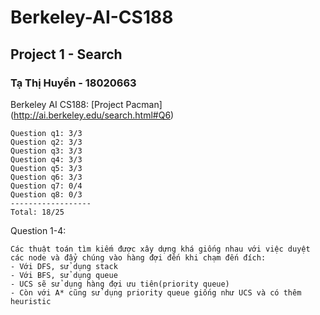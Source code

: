 # Berkeley-AI-CS188

## Project 1 - Search
### Tạ Thị Huyền - 18020663

Berkeley AI CS188: [Project Pacman] (http://ai.berkeley.edu/search.html#Q6)
```
Question q1: 3/3
Question q2: 3/3
Question q3: 3/3
Question q4: 3/3
Question q5: 3/3
Question q6: 3/3
Question q7: 0/4
Question q8: 0/3
------------------
Total: 18/25
```
Question 1-4:
```
Các thuật toán tìm kiếm được xây dựng khá giống nhau với việc duyệt các node và đẩy chúng vào hàng đợi đến khi chạm đến đích:
- Với DFS, sử dụng stack
- Với BFS, sử dụng queue
- UCS sẽ sử dụng hàng đợi ưu tiên(priority queue)
- Còn với A* cũng sử dụng priority queue giống như UCS và có thêm heuristic
```
